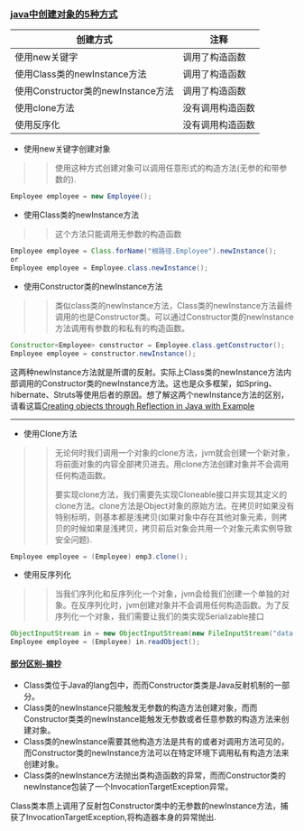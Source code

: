 ### [java中创建对象的5种方式](https://www.cnblogs.com/wxd0108/p/5685817.html)

|创建方式|注释|
|--------|--------|
|使用new关键字|调用了构造函数|
|使用Class类的newInstance方法|调用了构造函数|
|使用Constructor类的newInstance方法|调用了构造函数|
|使用clone方法|没有调用构造函数|
|使用反序化|没有调用构造函数|

* 使用new关键字创建对象
>> 使用这种方式创建对象可以调用任意形式的构造方法(无参的和带参数的).
```Java
Employee employee = new Employee();
```
  
* 使用Class类的newInstance方法
>> 这个方法只能调用无参数的构造函数
```Java
Employee employee = Class.forName("根路径.Employee").newInstance();
or
Employee employee = Employee.class.newInstance();
```
* 使用Constructor类的newInstance方法
>> 类似class类的newInstance方法，Class类的newInstance方法最终调用的也是Constructor类。可以通过Constructor类的newInstance方法调用有参数的和私有的构造函数。
```java
Constructor<Employee> constructor = Employee.class.getConstructor();
Employee employee = constructor.newInstance();
```
这两种newInstance方法就是所谓的反射。实际上Class类的newInstance方法内部调用的Constructor类的newInstance方法。这也是众多框架，如Spring、hibernate、Struts等使用后者的原因。想了解这两个newInstance方法的区别，请看这篇[Creating objects through Reflection in Java with Example](https://programmingmitra.blogspot.in/2016/05/creating-objects-through-reflection-in-java-with-example.html)
***
* 使用Clone方法
>> 无论何时我们调用一个对象的clone方法，jvm就会创建一个新对象，将前面对象的内容全部拷贝进去。用clone方法创建对象并不会调用任何构造函数。<p>
要实现clone方法，我们需要先实现Cloneable接口并实现其定义的clone方法。clone方法是Object对象的原始方法。在拷贝时如果没有特别标明，则基本都是浅拷贝(如果对象中存在其他对象元素，则拷贝的时候如果是浅拷贝，拷贝前后对象会共用一个对象元素实例导致安全问题).
```java
Employee employee = (Employee) emp3.clone();
```
* 使用反序列化
>> 当我们序列化和反序列化一个对象，jvm会给我们创建一个单独的对象。在反序列化时，jvm创建对象并不会调用任何构造函数。为了反序列化一个对象，我们需要让我们的类实现Serializable接口
```java
ObjectInputStream in = new ObjectInputStream(new FileInputStream("data.obj"));
Employee employee = (Employee) in.readObject();
```

#### [部分区别-摘抄](https://www.cnblogs.com/baizhanshi/p/5896092.html)
* Class类位于Java的lang包中，而而Constructor类类是Java反射机制的一部分。
* Class类的newInstance只能触发无参数的构造方法创建对象，而而Constructor类类的newInstance能触发无参数或者任意参数的构造方法来创建对象。
* Class类的newInstance需要其他构造方法是共有的或者对调用方法可见的，而Constructor类的newInstance方法可以在特定环境下调用私有构造方法来创建对象。
* Class类的newInstance方法抛出类构造函数的异常，而而Constructor类的newInstance包装了一个InvocationTargetException异常。
<p>Class类本质上调用了反射包Constructor类中的无参数的newInstance方法，捕获了InvocationTargetException,将构造器本身的异常抛出.